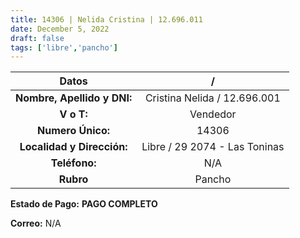 ```yaml
---
title: 14306 | Nelida Cristina | 12.696.011
date: December 5, 2022
draft: false
tags: ['libre','pancho']
---
```


|          **Datos**          |               /               |
|:---------------------------:|:-----------------------------:|
| **Nombre, Apellido y DNI:** |  Cristina Nelida / 12.696.001 |
|          **V o T:**         |            Vendedor           |
|      **Numero Único:**      |             14306             |
|  **Localidad y Dirección:** | Libre / 29 2074 - Las Toninas |
|        **Teléfono:**        |              N/A              |
|          **Rubro**          |             Pancho            |

**Estado de Pago:** **PAGO COMPLETO**

**Correo:** N/A
